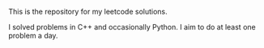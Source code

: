 This is the repository for my leetcode solutions.

I solved problems in C++ and occasionally Python. I aim to do at least one problem a day.
